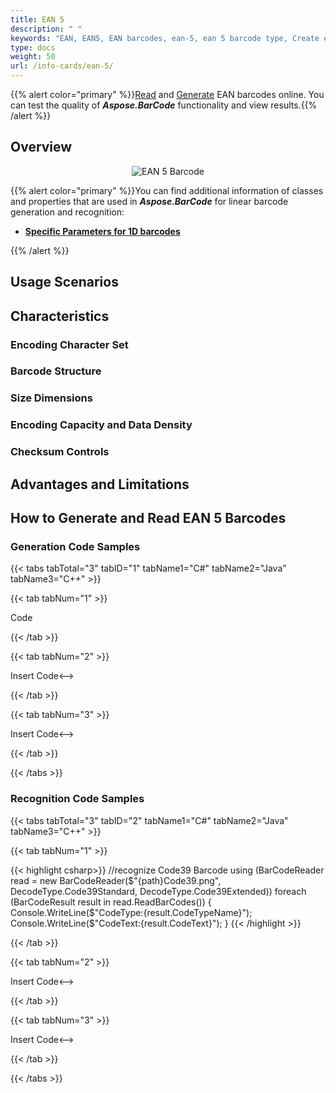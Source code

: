 ```yaml
---
title: EAN 5
description: " "
keywords: "EAN, EAN5, EAN barcodes, ean-5, ean 5 barcode type, Create ean 5 barcode, Read ean 5, what is ean5, ean 5 barcodes, generate ean 5, linear barcodes, 1D barcode, linear barcode type, ean5 specification"
type: docs
weight: 50
url: /info-cards/ean-5/
---
```

{{% alert color="primary" %}}[Read](https://products.aspose.app/barcode/recognize/code39) and [Generate](https://products.aspose.app/barcode/generate/code39) EAN barcodes online. You can test the quality of ***Aspose.BarCode*** functionality and view results.{{% /alert %}}

## **Overview**

<p align="center"><img alt="EAN 5 Barcode" src=" .png"></p>

{{% alert color="primary" %}}You can find additional information of classes and properties that are used in ***Aspose.BarCode*** for linear barcode generation and recognition:
- [**Specific Parameters for 1D barcodes**](https://docs.aspose.com/barcode/net/managing-different-barcode-settings/)

{{% /alert %}} 

## **Usage Scenarios**
  
## **Characteristics**
### **Encoding Character Set**
 
### **Barcode Structure**

### **Size Dimensions**

### **Encoding Capacity and Data Density**

### **Checksum Controls**

## **Advantages and Limitations**

## **How to Generate and Read EAN 5 Barcodes**
### **Generation Code Samples**

{{< tabs tabTotal="3" tabID="1" tabName1="C#" tabName2="Java" tabName3="C++" >}}

{{< tab tabNum="1" >}}
 
Code

{{< /tab >}}

{{< tab tabNum="2" >}}

<!-->Insert Code<-->

{{< /tab >}}

{{< tab tabNum="3" >}}

<!-->Insert Code<-->

{{< /tab >}}

{{< /tabs >}}

### **Recognition Code Samples**

{{< tabs tabTotal="3" tabID="2" tabName1="C#" tabName2="Java" tabName3="C++" >}}

{{< tab tabNum="1" >}}

{{< highlight csharp>}}
//recognize Code39 Barcode
using (BarCodeReader read = new BarCodeReader($"{path}Code39.png", DecodeType.Code39Standard, DecodeType.Code39Extended))
    foreach (BarCodeResult result in read.ReadBarCodes())
    {
        Console.WriteLine($"CodeType:{result.CodeTypeName}");
        Console.WriteLine($"CodeText:{result.CodeText}");
    }
{{< /highlight >}}

{{< /tab >}}

{{< tab tabNum="2" >}}

<!-->Insert Code<-->

{{< /tab >}}

{{< tab tabNum="3" >}}

<!-->Insert Code<-->

{{< /tab >}}

{{< /tabs >}}
